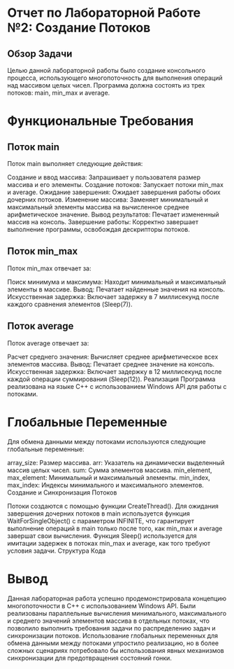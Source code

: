 # Отчет по Лабораторной Работе №2: Создание Потоков
## Обзор Задачи
Целью данной лабораторной работы было создание консольного процесса, использующего многопоточность для выполнения операций над массивом целых чисел. Программа должна состоять из трех потоков: main, min_max и average.

# Функциональные Требования
## Поток main

Поток main выполняет следующие действия:

Создание и ввод массива: Запрашивает у пользователя размер массива и его элементы.
Создание потоков: Запускает потоки min_max и average.
Ожидание завершения: Ожидает завершения работы обоих дочерних потоков.
Изменение массива: Заменяет минимальный и максимальный элементы массива на вычисленное среднее арифметическое значение.
Вывод результатов: Печатает измененный массив на консоль.
Завершение работы: Корректно завершает выполнение программы, освобождая дескрипторы потоков.

## Поток min_max

Поток min_max отвечает за:

Поиск минимума и максимума: Находит минимальный и максимальный элементы в массиве.
Вывод: Печатает найденные значения на консоль.
Искусственная задержка: Включает задержку в 7 миллисекунд после каждого сравнения элементов (Sleep(7)).

## Поток average

Поток average отвечает за:

Расчет среднего значения: Вычисляет среднее арифметическое всех элементов массива.
Вывод: Печатает среднее значение на консоль.
Искусственная задержка: Включает задержку в 12 миллисекунд после каждой операции суммирования (Sleep(12)).
Реализация
Программа реализована на языке C++ с использованием Windows API для работы с потоками.

# Глобальные Переменные

Для обмена данными между потоками используются следующие глобальные переменные:

array_size: Размер массива.
arr: Указатель на динамически выделенный массив целых чисел.
sum: Сумма элементов массива.
min_element, max_element: Минимальный и максимальный элементы.
min_index, max_index: Индексы минимального и максимального элементов.
Создание и Синхронизация Потоков

Потоки создаются с помощью функции CreateThread().
Для ожидания завершения дочерних потоков в main используется функция WaitForSingleObject() с параметром INFINITE, что гарантирует выполнение операций в main только после того, как min_max и average завершат свои вычисления.
Функция Sleep() используется для имитации задержек в потоках min_max и average, как того требуют условия задачи.
Структура Кода

# Вывод
Данная лабораторная работа успешно продемонстрировала концепцию многопоточности в C++ с использованием Windows API. Были реализованы параллельные вычисления минимального, максимального и среднего значений элементов массива в отдельных потоках, что позволило выполнить требования задачи по распределению задач и синхронизации потоков. Использование глобальных переменных для обмена данными между потоками упростило реализацию, но в более сложных сценариях потребовало бы использования явных механизмов синхронизации для предотвращения состояний гонки.
